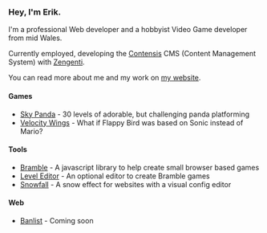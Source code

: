 ### Hey, I'm Erik.

I'm a professional Web developer and a hobbyist Video Game developer from mid Wales. 

Currently employed, developing the [Contensis](https://www.contensis.com/) CMS (Content Management System) with [Zengenti](https://www.zengenti.com/). 

You can read more about me and my work on [my website](http://erikwatson.me). 



#### Games 

  - [Sky Panda](https://bumblebirds.itch.io/sky-panda) - 30 levels of adorable, but challenging panda platforming
  - [Velocity Wings](https://bumblebirds.itch.io/velocity-wings) - What if Flappy Bird was based on Sonic instead of Mario? 


#### Tools 

  - [Bramble](https://github.com/erikwatson/Bramble) - A javascript library to help create small browser based games 
  - [Level Editor](https://github.com/erikwatson/Level-Editor) - An optional editor to create Bramble games 
  - [Snowfall](https://github.com/erikwatson/snowfall.js) - A snow effect for websites with a visual config editor 


#### Web

  - [Banlist](https://banlist.net) - Coming soon 
